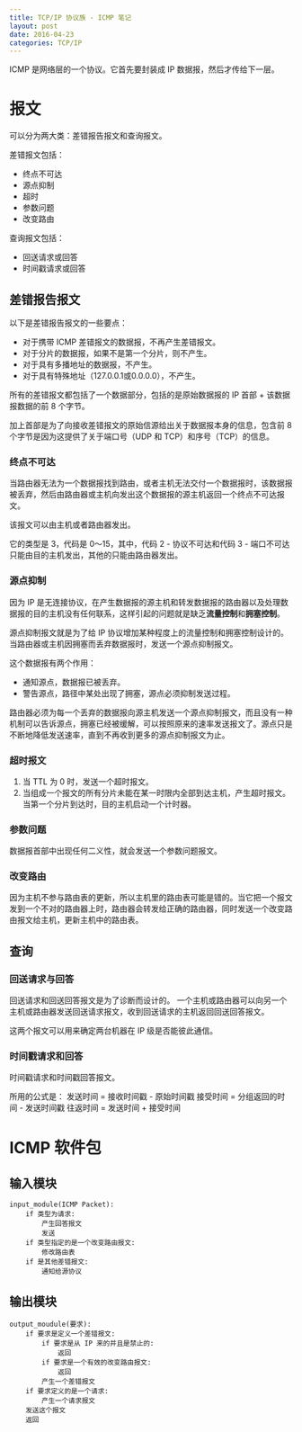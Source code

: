 ```yaml
---
title: TCP/IP 协议族 - ICMP 笔记
layout: post
date: 2016-04-23
categories: TCP/IP
---
```


ICMP 是网络层的一个协议。它首先要封装成 IP 数据报，然后才传给下一层。

# 报文

可以分为两大类：差错报告报文和查询报文。

差错报文包括：

- 终点不可达
- 源点抑制
- 超时
- 参数问题
- 改变路由

查询报文包括：

- 回送请求或回答
- 时间戳请求或回答


## 差错报告报文

以下是差错报告报文的一些要点：

- 对于携带 ICMP 差错报文的数据报，不再产生差错报文。
- 对于分片的数据报，如果不是第一个分片，则不产生。
- 对于具有多播地址的数据报，不产生。
- 对于具有特殊地址（127.0.0.1或0.0.0.0），不产生。

所有的差错报文都包括了一个数据部分，包括的是原始数据报的 IP 首部 + 该数据报数据的前 8 个字节。

加上首部是为了向接收差错报文的原始信源给出关于数据报本身的信息，包含前 8 个字节是因为这提供了关于端口号（UDP 和 TCP）和序号（TCP）的信息。

### 终点不可达

当路由器无法为一个数据报找到路由，或者主机无法交付一个数据报时，该数据报被丢弃，然后由路由器或主机向发出这个数据报的源主机返回一个终点不可达报文。

该报文可以由主机或者路由器发出。

它的类型是 3，代码是 0～15，其中，代码 2 - 协议不可达和代码 3 - 端口不可达只能由目的主机发出，其他的只能由路由器发出。

### 源点抑制

因为 IP 是无连接协议，在产生数据报的源主机和转发数据报的路由器以及处理数据报的目的主机没有任何联系，这样引起的问题就是缺乏**流量控制**和**拥塞控制**。

源点抑制报文就是为了给 IP 协议增加某种程度上的流量控制和拥塞控制设计的。
当路由器或主机因拥塞而丢弃数据报时，发送一个源点抑制报文。

这个数据报有两个作用：

- 通知源点，数据报已被丢弃。
- 警告源点，路径中某处出现了拥塞，源点必须抑制发送过程。

路由器必须为每一个丢弃的数据报向源主机发送一个源点抑制报文，而且没有一种机制可以告诉源点，拥塞已经被缓解，可以按照原来的速率发送报文了。源点只是不断地降低发送速率，直到不再收到更多的源点抑制报文为止。

### 超时报文

1. 当 TTL 为 0 时，发送一个超时报文。
2. 当组成一个报文的所有分片未能在某一时限内全部到达主机，产生超时报文。当第一个分片到达时，目的主机启动一个计时器。

### 参数问题

数据报首部中出现任何二义性，就会发送一个参数问题报文。

### 改变路由

因为主机不参与路由表的更新，所以主机里的路由表可能是错的。当它把一个报文发到一个不对的路由器上时，路由器会转发给正确的路由器，同时发送一个改变路由报文给主机，更新主机中的路由表。


## 查询

### 回送请求与回答

回送请求和回送回答报文是为了诊断而设计的。
一个主机或路由器可以向另一个主机或路由器发送回送请求报文，收到回送请求的主机返回回送回答报文。

这两个报文可以用来确定两台机器在 IP 级是否能彼此通信。

### 时间戳请求和回答

时间戳请求和时间戳回答报文。

所用的公式是：
发送时间 = 接收时间戳 - 原始时间戳
接受时间 = 分组返回的时间 - 发送时间戳
往返时间 = 发送时间 + 接受时间

# ICMP 软件包

## 输入模块

```
input_module(ICMP Packet):
    if 类型为请求:
        产生回答报文
        发送
    if 类型指定的是一个改变路由报文:
        修改路由表
    if 是其他差错报文:
        通知给源协议
```

## 输出模块

```
output_moudule(要求):
    if 要求是定义一个差错报文:
        if 要求是从 IP 来的并且是禁止的:
            返回
        if 要求是一个有效的改变路由报文:
            返回
        产生一个差错报文
    if 要求定义的是一个请求:
        产生一个请求报文
    发送这个报文
    返回
```


